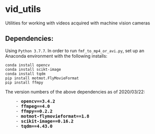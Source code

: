 # vid_utils
Utilities for working with videos acquired with machine vision cameras

## Dependencies:
Using `Python 3.7.7`.
In order to run `fmf_to_mp4_or_avi.py`, set up an Anaconda environment with the following installs:

```
conda install opencv
conda install scikt-image
conda install tqdm
pip install motmot.FlyMovieFormat
pip install ffmpy

```
The version numbers of the above dependencies as of 2020/03/22:

<pre>
    - <b>opencv==3.4.2</b>
    - <b>ffmpeg==4.0</b>
    - <b>ffmpy==0.2.2</b>
    - <b>motmot-flymovieformat==1.8</b>
    - <b>scikit-image==0.16.2</b>
    - <b>tqdm==4.43.0</b>
</pre>


